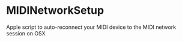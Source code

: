 # MIDINetworkSetup
Apple script to auto-reconnect your MIDI device to the MIDI network session on OSX
